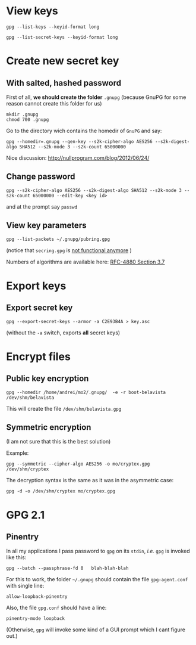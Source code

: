 View keys
=========

    gpg --list-keys --keyid-format long
    
    gpg --list-secret-keys --keyid-format long

Create new secret key
=====================

With salted, hashed password
----------------------------

First of all, __we should create the folder__ `.gnupg` (because GnuPG for some reason cannot create this folder for us)

    mkdir .gnupg
    chmod 700 .gnupg

Go to the directory wich contains the homedir of `GnuPG` and say:

    gpg --homedir=.gnupg --gen-key --s2k-cipher-algo AES256 --s2k-digest-algo SHA512 --s2k-mode 3 --s2k-count 65000000    

Nice discussion: http://nullprogram.com/blog/2012/06/24/


Change password
---------------

    gpg --s2k-cipher-algo AES256 --s2k-digest-algo SHA512 --s2k-mode 3 --s2k-count 65000000 --edit-key <key id>

and at the prompt say `passwd`

View key parameters
-------------------

    gpg --list-packets ~/.gnupg/pubring.gpg

(notice that `secring.gpg` is [not functional anymore](https://www.gnupg.org/faq/whats-new-in-2.1.html) )

Numbers of algorithms are available here: [RFC-4880 Section 3.7](http://tools.ietf.org/html/rfc4880#section-3.7)


Export keys
===========

Export secret key
-----------------

    gpg --export-secret-keys --armor -a C2E93B4A > key.asc

(without the `-a` switch, exports __all__ secret keys)


Encrypt files
=============

Public key encryption
---------------------

    gpg --homedir /home/andrei/mo2/.gnupg/  -e -r boot-belavista /dev/shm/belavista

This will create the file `/dev/shm/belavista.gpg`

Symmetric encryption
--------------------

(I am not sure that this is the best solution)

Example:

    gpg --symmetric --cipher-algo AES256 -o mo/cryptex.gpg  /dev/shm/cryptex 

The decryption syntax is the same as it was in the asymmetric case:

    gpg -d -o /dev/shm/cryptex mo/cryptex.gpg

GPG 2.1
=======

Pinentry
--------

In all my applications I pass password to `gpg` on its `stdin`, _i.e._ `gpg` is invoked like this:

    gpg --batch --passphrase-fd 0   blah-blah-blah

For this to work, the folder `~/.gnupg` should contain the file `gpg-agent.conf` with single line:

    allow-loopback-pinentry

Also, the file `gpg.conf` should have a line:

    pinentry-mode loopback

(Otherwise, `gpg` will invoke some kind of a GUI prompt which I cant figure out.)

